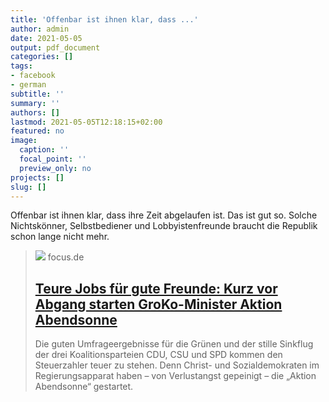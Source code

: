 ```yaml
---
title: 'Offenbar ist ihnen klar, dass ...'
author: admin
date: 2021-05-05
output: pdf_document
categories: []
tags:
- facebook
- german
subtitle: ''
summary: ''
authors: []
lastmod: 2021-05-05T12:18:15+02:00
featured: no
image:
  caption: ''
  focal_point: ''
  preview_only: no
projects: []
slug: []
---
```

Offenbar ist ihnen klar, dass ihre Zeit abgelaufen ist. Das ist gut so. Solche Nichtskönner, Selbstbediener und Lobbyistenfreunde braucht die Republik schon lange nicht mehr.
> [![](https://p6.focus.de/img/fotos/id_13263241/titel.jpg?im=Crop%3D%280%2C136%2C3000%2C1500%29%3BResize%3D%281200%2C627%29&impolicy=perceptual&quality=medium&hash=d0cc37449f20807c0a26568f9ec67c086a15751f14d9900ac024ce5683999a53)](https://www.focus.de/kultur/gesellschaft/versorgungswerk-der-politik-aktion-abendsonne-gestartet-so-werden-verdiente-parteifreunde-in-lukrative-posten-gehievt_id_13263245.html)
> focus.de
> ## [Teure Jobs für gute Freunde: Kurz vor Abgang starten GroKo-Minister Aktion Abendsonne](https://www.focus.de/kultur/gesellschaft/versorgungswerk-der-politik-aktion-abendsonne-gestartet-so-werden-verdiente-parteifreunde-in-lukrative-posten-gehievt_id_13263245.html)
>
>Die guten Umfrageergebnisse für die Grünen und der stille Sinkflug der drei Koalitionsparteien CDU, CSU und SPD kommen den Steuerzahler teuer zu stehen. Denn Christ- und Sozialdemokraten im Regierungsapparat haben – von Verlustangst gepeinigt – die „Aktion Abendsonne“ gestartet.

